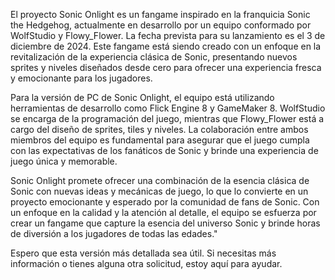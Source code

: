 
El proyecto Sonic Onlight es un fangame inspirado en la franquicia Sonic the Hedgehog, actualmente en desarrollo por un equipo conformado por WolfStudio y Flowy_Flower. La fecha prevista para su lanzamiento es el 3 de diciembre de 2024. Este fangame está siendo creado con un enfoque en la revitalización de la experiencia clásica de Sonic, presentando nuevos sprites y niveles diseñados desde cero para ofrecer una experiencia fresca y emocionante para los jugadores.

Para la versión de PC de Sonic Onlight, el equipo está utilizando herramientas de desarrollo como Flick Engine 8 y GameMaker 8. WolfStudio se encarga de la programación del juego, mientras que Flowy_Flower está a cargo del diseño de sprites, tiles y niveles. La colaboración entre ambos miembros del equipo es fundamental para asegurar que el juego cumpla con las expectativas de los fanáticos de Sonic y brinde una experiencia de juego única y memorable.

Sonic Onlight promete ofrecer una combinación de la esencia clásica de Sonic con nuevas ideas y mecánicas de juego, lo que lo convierte en un proyecto emocionante y esperado por la comunidad de fans de Sonic. Con un enfoque en la calidad y la atención al detalle, el equipo se esfuerza por crear un fangame que capture la esencia del universo Sonic y brinde horas de diversión a los jugadores de todas las edades."

Espero que esta versión más detallada sea útil. Si necesitas más información o tienes alguna otra solicitud, estoy aquí para ayudar.



